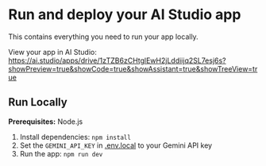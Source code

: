 # Run and deploy your AI Studio app

This contains everything you need to run your app locally.

View your app in AI Studio: https://ai.studio/apps/drive/1zTZB6zCHtglEwH2jLddiijq2SL7esj6s?showPreview=true&showCode=true&showAssistant=true&showTreeView=true

## Run Locally

**Prerequisites:**  Node.js


1. Install dependencies:
   `npm install`
2. Set the `GEMINI_API_KEY` in [.env.local](.env.local) to your Gemini API key
3. Run the app:
   `npm run dev`
